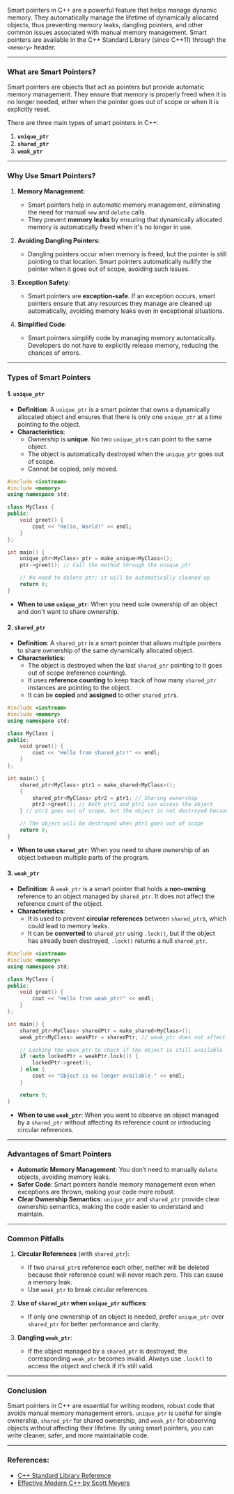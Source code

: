 Smart pointers in C++ are a powerful feature that helps manage dynamic memory. They automatically manage the lifetime of dynamically allocated objects, thus preventing memory leaks, dangling pointers, and other common issues associated with manual memory management. Smart pointers are available in the C++ Standard Library (since C++11) through the `<memory>` header.

---

### **What are Smart Pointers?**

Smart pointers are objects that act as pointers but provide automatic memory management. They ensure that memory is properly freed when it is no longer needed, either when the pointer goes out of scope or when it is explicitly reset.

There are three main types of smart pointers in C++:

1. **`unique_ptr`**
2. **`shared_ptr`**
3. **`weak_ptr`**

---

### **Why Use Smart Pointers?**

1. **Memory Management**:

   - Smart pointers help in automatic memory management, eliminating the need for manual `new` and `delete` calls.
   - They prevent **memory leaks** by ensuring that dynamically allocated memory is automatically freed when it's no longer in use.

2. **Avoiding Dangling Pointers**:

   - Dangling pointers occur when memory is freed, but the pointer is still pointing to that location. Smart pointers automatically nullify the pointer when it goes out of scope, avoiding such issues.

3. **Exception Safety**:

   - Smart pointers are **exception-safe**. If an exception occurs, smart pointers ensure that any resources they manage are cleaned up automatically, avoiding memory leaks even in exceptional situations.

4. **Simplified Code**:
   - Smart pointers simplify code by managing memory automatically. Developers do not have to explicitly release memory, reducing the chances of errors.

---

### **Types of Smart Pointers**

#### 1. **`unique_ptr`**

- **Definition**: A `unique_ptr` is a smart pointer that owns a dynamically allocated object and ensures that there is only one `unique_ptr` at a time pointing to the object.
- **Characteristics**:
  - Ownership is **unique**. No two `unique_ptr`s can point to the same object.
  - The object is automatically destroyed when the `unique_ptr` goes out of scope.
  - Cannot be copied, only moved.

```cpp
#include <iostream>
#include <memory>
using namespace std;

class MyClass {
public:
    void greet() {
        cout << "Hello, World!" << endl;
    }
};

int main() {
    unique_ptr<MyClass> ptr = make_unique<MyClass>();
    ptr->greet(); // Call the method through the unique_ptr

    // No need to delete ptr; it will be automatically cleaned up
    return 0;
}
```

- **When to use `unique_ptr`**: When you need sole ownership of an object and don't want to share ownership.

#### 2. **`shared_ptr`**

- **Definition**: A `shared_ptr` is a smart pointer that allows multiple pointers to share ownership of the same dynamically allocated object.
- **Characteristics**:
  - The object is destroyed when the last `shared_ptr` pointing to it goes out of scope (reference counting).
  - It uses **reference counting** to keep track of how many `shared_ptr` instances are pointing to the object.
  - It can be **copied** and **assigned** to other `shared_ptr`s.

```cpp
#include <iostream>
#include <memory>
using namespace std;

class MyClass {
public:
    void greet() {
        cout << "Hello from shared_ptr!" << endl;
    }
};

int main() {
    shared_ptr<MyClass> ptr1 = make_shared<MyClass>();
    {
        shared_ptr<MyClass> ptr2 = ptr1; // Sharing ownership
        ptr2->greet(); // Both ptr1 and ptr2 can access the object
    } // ptr2 goes out of scope, but the object is not destroyed because ptr1 still owns it

    // The object will be destroyed when ptr1 goes out of scope
    return 0;
}
```

- **When to use `shared_ptr`**: When you need to share ownership of an object between multiple parts of the program.

#### 3. **`weak_ptr`**

- **Definition**: A `weak_ptr` is a smart pointer that holds a **non-owning** reference to an object managed by `shared_ptr`. It does not affect the reference count of the object.
- **Characteristics**:
  - It is used to prevent **circular references** between `shared_ptr`s, which could lead to memory leaks.
  - It can be **converted** to `shared_ptr` using `.lock()`, but if the object has already been destroyed, `.lock()` returns a null `shared_ptr`.

```cpp
#include <iostream>
#include <memory>
using namespace std;

class MyClass {
public:
    void greet() {
        cout << "Hello from weak_ptr!" << endl;
    }
};

int main() {
    shared_ptr<MyClass> sharedPtr = make_shared<MyClass>();
    weak_ptr<MyClass> weakPtr = sharedPtr; // weak_ptr does not affect reference count

    // Locking the weak_ptr to check if the object is still available
    if (auto lockedPtr = weakPtr.lock()) {
        lockedPtr->greet();
    } else {
        cout << "Object is no longer available." << endl;
    }

    return 0;
}
```

- **When to use `weak_ptr`**: When you want to observe an object managed by a `shared_ptr` without affecting its reference count or introducing circular references.

---

### **Advantages of Smart Pointers**

- **Automatic Memory Management**: You don’t need to manually `delete` objects, avoiding memory leaks.
- **Safer Code**: Smart pointers handle memory management even when exceptions are thrown, making your code more robust.
- **Clear Ownership Semantics**: `unique_ptr` and `shared_ptr` provide clear ownership semantics, making the code easier to understand and maintain.

---

### **Common Pitfalls**

1. **Circular References** (with `shared_ptr`):

   - If two `shared_ptr`s reference each other, neither will be deleted because their reference count will never reach zero. This can cause a memory leak.
   - Use `weak_ptr` to break circular references.

2. **Use of `shared_ptr` when `unique_ptr` suffices**:

   - If only one ownership of an object is needed, prefer `unique_ptr` over `shared_ptr` for better performance and clarity.

3. **Dangling `weak_ptr`**:
   - If the object managed by a `shared_ptr` is destroyed, the corresponding `weak_ptr` becomes invalid. Always use `.lock()` to access the object and check if it’s still valid.

---

### **Conclusion**

Smart pointers in C++ are essential for writing modern, robust code that avoids manual memory management errors. `unique_ptr` is useful for single ownership, `shared_ptr` for shared ownership, and `weak_ptr` for observing objects without affecting their lifetime. By using smart pointers, you can write cleaner, safer, and more maintainable code.

---

### **References**:

- [C++ Standard Library Reference](https://en.cppreference.com/w/cpp/memory)
- [Effective Modern C++ by Scott Meyers](https://www.oreilly.com/library/view/effective-modern-c/9781491903995/)
